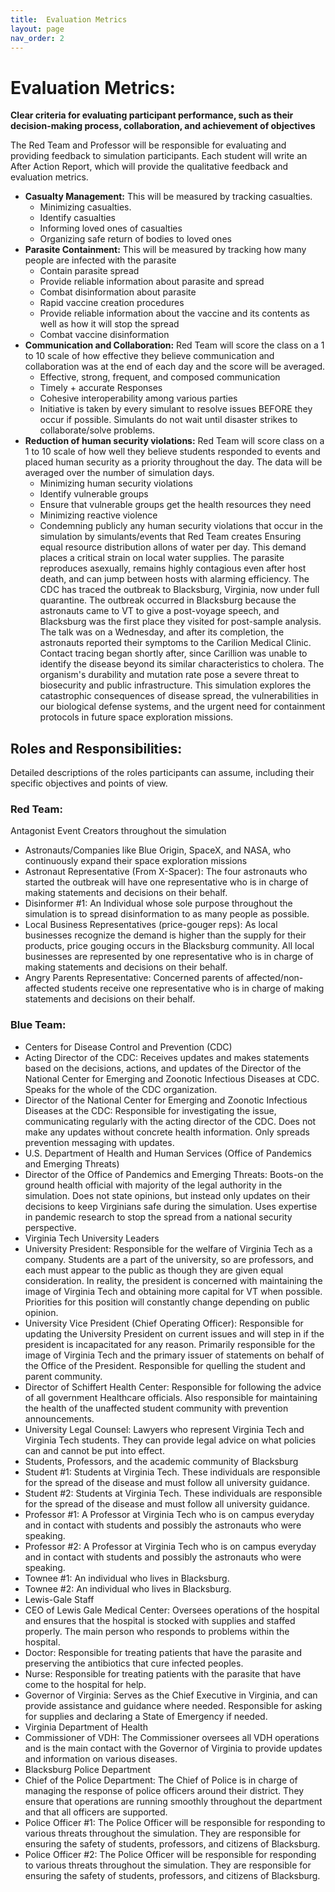 ```yaml
---
title:  Evaluation Metrics
layout: page
nav_order: 2
---
```


# Evaluation Metrics: 
**Clear criteria for evaluating participant performance, such as their decision-making process, collaboration, and achievement of objectives**
 
The Red Team and Professor will be responsible for evaluating and providing feedback to simulation participants. Each student will write an After Action Report, which will provide the qualitative feedback and evaluation metrics. 
- **Casualty Management:** This will be measured by tracking casualties.  
    -   Minimizing casualties. 
    -   Identify casualties
    -   Informing loved ones of casualties
    - Organizing safe return of bodies to loved ones
- **Parasite Containment:** This will be measured by tracking how many people are infected with the parasite  
    - Contain parasite spread
    - Provide reliable information about parasite and spread
    - Combat disinformation about parasite
    - Rapid vaccine creation procedures 
    - Provide reliable information about the vaccine and its contents as well as how it will stop the spread
    - Combat vaccine disinformation
- **Communication and Collaboration:** Red Team will score the class on a 1 to 10 scale of how effective they believe communication and collaboration was at the end of each day and the score will be averaged.  
    - Effective, strong, frequent, and composed communication 
    - Timely + accurate Responses
    - Cohesive interoperability among various parties 
    - Initiative is taken by every simulant to resolve issues BEFORE they occur if possible. Simulants do not wait until disaster strikes to collaborate/solve problems. 
- **Reduction of human security violations:** Red Team will score class on a 1 to 10 scale of how well they believe students responded to events and placed human security as a priority throughout the day. The data will be averaged over the number of simulation days.  
    - Minimizing human security violations
    - Identify vulnerable groups 
    - Ensure that vulnerable groups get the health resources they need
    - Minimizing reactive violence
    - Condemning publicly any human security violations that occur in the simulation by simulants/events that Red Team creates 
Ensuring equal resource distribution 
allons of water per day. This demand places a critical strain on local water supplies. The parasite reproduces asexually, remains highly contagious even after host death, and can jump between hosts with alarming efficiency.
The CDC has traced the outbreak to Blacksburg, Virginia, now under full quarantine. The outbreak occurred in Blacksburg because the astronauts came to VT to give a post-voyage speech, and Blacksburg was the first place they visited for post-sample analysis. The talk was on a Wednesday, and after its completion, the astronauts reported their symptoms to the Carilion Medical Clinic. Contact tracing began shortly after, since Carillion was unable to identify the disease beyond its similar characteristics to cholera. The organism's durability and mutation rate pose a severe threat to biosecurity and public infrastructure. This simulation explores the catastrophic consequences of disease spread, the vulnerabilities in our biological defense systems, and the urgent need for containment protocols in future space exploration missions.

## Roles and Responsibilities: 
Detailed descriptions of the roles participants can assume, including their specific objectives and points of view.

### Red Team: 
Antagonist Event Creators throughout the simulation  
- Astronauts/Companies like Blue Origin, SpaceX, and NASA, who continuously expand their space exploration missions 
- Astronaut Representative (From X-Spacer): The four astronauts who started the outbreak will have one representative who is in charge of making statements and decisions on their behalf.
- Disinformer #1: An Individual whose sole purpose throughout the simulation is to spread disinformation to as many people as possible.  
- Local Business Representatives (price-gouger reps): As local businesses recognize the demand is higher than the supply for their products, price gouging occurs in the Blacksburg community. All local businesses are represented by one representative who is in charge of making statements and decisions on their behalf.
- Angry Parents Representative: Concerned parents of affected/non-affected students receive one representative who is in charge of making statements and decisions on their behalf.
### Blue Team:

- Centers for Disease Control and Prevention (CDC) 
- Acting Director of the CDC: Receives updates and makes statements based on the decisions, actions, and updates of the Director of the National Center for Emerging and Zoonotic Infectious Diseases at CDC. Speaks for the whole of the CDC organization. 
- Director of the National Center for Emerging and Zoonotic Infectious Diseases at the CDC: Responsible for investigating the issue, communicating regularly with the acting director of the CDC. Does not make any updates without concrete health information. Only spreads prevention messaging with updates. 
- U.S. Department of Health and Human Services (Office of Pandemics and Emerging Threats) 
- Director of the Office of Pandemics and Emerging Threats: Boots-on the ground health official with majority of the legal authority in the simulation. Does not state opinions, but instead only updates on their decisions to keep Virginians safe during the simulation. Uses expertise in pandemic research to stop the spread from a national security perspective. 
- Virginia Tech University Leaders 
- University President: Responsible for the welfare of Virginia Tech as a company. Students are a part of the university, so are professors, and each must appear to the public as though they are given equal consideration. In reality, the president is concerned with maintaining the image of Virginia Tech and obtaining more capital for VT when possible. Priorities for this position will constantly change depending on public opinion. 
- University Vice President (Chief Operating Officer): Responsible for updating the University President on current issues and will step in if the president is incapacitated for any reason. Primarily responsible for the image of Virginia Tech and the primary issuer of statements on behalf of the Office of the President. Responsible for quelling the student and parent community.  
- Director of Schiffert Health Center: Responsible for following the advice of all government Healthcare officials. Also responsible for maintaining the health of the unaffected student community with prevention announcements. 
- University Legal Counsel: Lawyers who represent Virginia Tech and Virginia Tech students. They can provide legal advice on what policies can and cannot be put into effect. 
- Students, Professors, and the academic community of Blacksburg
- Student #1: Students at Virginia Tech. These individuals are responsible for the spread of the disease and must follow all university guidance. 
- Student #2: Students at Virginia Tech. These individuals are responsible for the spread of the disease and must follow all university guidance. 
- Professor #1: A Professor at Virginia Tech who is on campus everyday and in contact with students and possibly the astronauts who were speaking.  
- Professor #2: A Professor at Virginia Tech who is on campus everyday and in contact with students and possibly the astronauts who were speaking.
- Townee #1: An individual who lives in Blacksburg. 
- Townee #2: An individual who lives in Blacksburg. 
- Lewis-Gale Staff 
- CEO of Lewis Gale Medical Center: Oversees operations of the hospital and ensures that the hospital is stocked with supplies and staffed properly. The main person who responds to problems within the hospital.   
- Doctor: Responsible for treating patients that have the parasite and preserving the antibiotics that cure infected peoples.  
- Nurse: Responsible for treating patients with the parasite that have come to the hospital for help.  
- Governor of Virginia: Serves as the Chief Executive in Virginia, and can provide assistance and guidance where needed. Responsible for asking for supplies and declaring a State of Emergency if needed. 
- Virginia Department of Health 
- Commissioner of VDH: The Commissioner oversees all VDH operations and is the main contact with the Governor of Virginia to provide updates and information on various diseases.
- Blacksburg Police Department 
- Chief of the Police Department: The Chief of Police is in charge of managing the response of police officers around their district. They ensure that operations are running smoothly throughout the department and that all officers are supported.  
- Police Officer #1: The Police Officer will be responsible for responding to various threats throughout the simulation. They are responsible for ensuring the safety of students, professors, and citizens of Blacksburg. 
- Police Officer #2: The Police Officer will be responsible for responding to various threats throughout the simulation. They are responsible for ensuring the safety of students, professors, and citizens of Blacksburg. 
